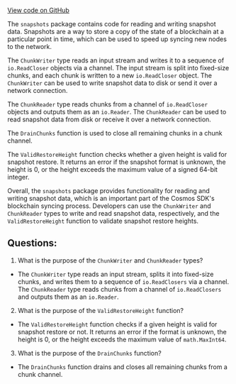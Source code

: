 [View code on GitHub](https://github.com/cosmos/cosmos-sdk/blob/main/store/snapshots/chunk.go)

The `snapshots` package contains code for reading and writing snapshot data. Snapshots are a way to store a copy of the state of a blockchain at a particular point in time, which can be used to speed up syncing new nodes to the network. 

The `ChunkWriter` type reads an input stream and writes it to a sequence of `io.ReadCloser` objects via a channel. The input stream is split into fixed-size chunks, and each chunk is written to a new `io.ReadCloser` object. The `ChunkWriter` can be used to write snapshot data to disk or send it over a network connection. 

The `ChunkReader` type reads chunks from a channel of `io.ReadCloser` objects and outputs them as an `io.Reader`. The `ChunkReader` can be used to read snapshot data from disk or receive it over a network connection. 

The `DrainChunks` function is used to close all remaining chunks in a chunk channel. 

The `ValidRestoreHeight` function checks whether a given height is valid for snapshot restore. It returns an error if the snapshot format is unknown, the height is 0, or the height exceeds the maximum value of a signed 64-bit integer. 

Overall, the `snapshots` package provides functionality for reading and writing snapshot data, which is an important part of the Cosmos SDK's blockchain syncing process. Developers can use the `ChunkWriter` and `ChunkReader` types to write and read snapshot data, respectively, and the `ValidRestoreHeight` function to validate snapshot restore heights.
## Questions: 
 1. What is the purpose of the `ChunkWriter` and `ChunkReader` types?
- The `ChunkWriter` type reads an input stream, splits it into fixed-size chunks, and writes them to a sequence of `io.ReadClosers` via a channel. The `ChunkReader` type reads chunks from a channel of `io.ReadClosers` and outputs them as an `io.Reader`.

2. What is the purpose of the `ValidRestoreHeight` function?
- The `ValidRestoreHeight` function checks if a given height is valid for snapshot restore or not. It returns an error if the format is unknown, the height is 0, or the height exceeds the maximum value of `math.MaxInt64`.

3. What is the purpose of the `DrainChunks` function?
- The `DrainChunks` function drains and closes all remaining chunks from a chunk channel.
